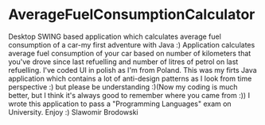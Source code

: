 # AverageFuelConsumptionCalculator
Desktop SWING based application which calculates average fuel consumption of a car-my first adventure with Java :)
Application calculates average fuel consumption of your car based on number of kilometers that you've drove since last refuelling and number of litres of petrol on last refuelling. I've coded UI in polish as I'm from Poland. This was my firts Java application which contains a lot of anti-design patterns as I look from time perspective :) but please be understanding :)(Now my coding is much better, but I think it's always good to remember where you came from :)) I wrote this application to pass a "Programming Languages" exam on University. Enjoy :)
Slawomir Brodowski
